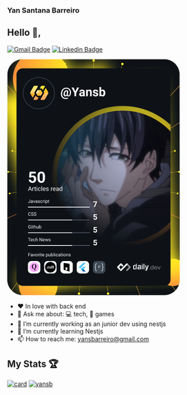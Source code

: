 ### Yan Santana Barreiro
<!--
**Yansb/Yansb** is a ✨ _special_ ✨ repository because its `README.md` (this file) appears on your GitHub profile.

Here are some ideas to get you started:

- 🔭 I’m currently working on ...
- 🌱 I’m currently learning ...
- 👯 I’m looking to collaborate on ...
- 🤔 I’m looking for help with ...
- 💬 Ask me about ...
- 📫 How to reach me: ...
- 😄 Pronouns: ...
- ⚡ Fun fact: ...
-->

## Hello 👋, 

[![Gmail Badge](https://img.shields.io/badge/-yansbarreiro@gmail.com-c14438?style=flat-square&logo=Gmail&logoColor=white&link=mailto:yansbarreiro@gmail.com)](mailto:yansbarreiro.com)
[![Linkedin Badge](https://img.shields.io/badge/-Yan%20Santana-0e76a8?style=flat-square&logo=Linkedin&logoColor=white&link=https://www.linkedin.com/in/yan-santana-barreiro-a61059174/)](https://www.linkedin.com/in/yan-santana-barreiro-a61059174/)


<a href="https://app.daily.dev/Yansb"><img src="https://github.com/yansb/yansb/blob/master/devcard.svg" width="400" alt="Yan Santana Barreiro's Dev Card"/></a>



-  :heart:  In love with back end
- 💬   Ask me about: 💻️ tech, 👾️ games
- 🔭 I’m currently working as an junior dev using nestjs
- 🌱 I’m currently learning Nestjs
- 📫 How to reach me: yansbarreiro@gmail.com


## My Stats 🏆
[![card](https://github-readme-stats.vercel.app/api?username=yansb&theme=dark)](https://github.com/yansb/)
[![yansb](https://github-readme-stats.vercel.app/api/top-langs/?username=yansb&hide=html&layout=compact&theme=dark)](https://github.com/yansb/)
